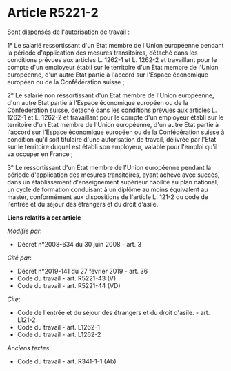 # Article R5221-2

Sont dispensés de l'autorisation de travail : 

1° Le salarié ressortissant d'un Etat membre de l'Union européenne pendant la période d'application des mesures transitoires,
détaché dans les conditions prévues aux articles L. 1262-1 et L. 1262-2 et travaillant pour le compte d'un employeur établi
sur le territoire d'un Etat membre de l'Union européenne, d'un autre Etat partie à l'accord sur l'Espace économique européen
ou de la Confédération suisse ; 

2° Le salarié non ressortissant d'un Etat membre de l'Union européenne, d'un autre Etat partie à l'Espace économique européen
ou de la Confédération suisse, détaché dans les conditions prévues aux articles L. 1262-1 et L. 1262-2 et travaillant pour le
compte d'un employeur établi sur le territoire d'un Etat membre de l'Union européenne, d'un autre Etat partie à l'accord sur
l'Espace économique européen ou de la Confédération suisse à condition qu'il soit titulaire d'une autorisation de travail,
délivrée par l'Etat sur le territoire duquel est établi son employeur, valable pour l'emploi qu'il va occuper en France ; 

3° Le ressortissant d'un Etat membre de l'Union européenne pendant la période d'application des mesures transitoires, ayant
achevé avec succès, dans un établissement d'enseignement supérieur habilité au plan national, un cycle de formation
conduisant à un diplôme au moins équivalent au master, conformément aux dispositions de l'article L. 121-2 du code de
l'entrée et du séjour des étrangers et du droit d'asile.

**Liens relatifs à cet article**

_Modifié par_:

  - Décret n°2008-634 du 30 juin 2008 - art. 3

_Cité par_:

  - Décret n°2019-141 du 27 février 2019 - art. 36
  - Code du travail - art. R5221-43 (V)
  - Code du travail - art. R5221-44 (VD)

_Cite_:

  - Code de l'entrée et du séjour des étrangers et du droit d'asile. - art. L121-2
  - Code du travail - art. L1262-1
  - Code du travail - art. L1262-2

_Anciens textes_:

  - Code du travail - art. R341-1-1 (Ab)

